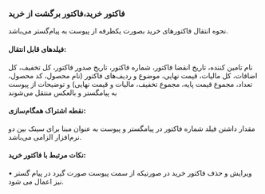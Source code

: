 ### فاکتور خرید،فاکتور برگشت از خرید

نحوه انتقال فاکتورهای خرید بصورت یکطرفه از پیوست به پیام‌گستر می‌باشد.

#### فیلدهای قابل انتقال: 

نام تامین کننده، تاریخ انقضا فاکتور، شماره فاکتور، تاریخ صدور فاکتور، کل تخفیف، کل اضافات، کل مالیات، قیمت نهایی، موضوع و ردیف‌های فاکتور (نام محصول، کد محصول، تعداد، مجموع قیمت پایه، مجموع تخفیف، مالیات و قیمت نهایی) و توضیحات از پیوست به پیامگستر و بالعکس منتقل می‌شوند

#### نقطه اشتراک همگام‌سازی:

مقدار داشتن فیلد شماره فاکتور در پیامگستر و پیوست به عنوان مبنا برای سینک بین دو نرم‌افزار الزامی می‌باشد.

#### نکات مرتبط با فاکتور خرید:

•	ویرایش و حذف فاکتور خرید در صورتیکه از سمت پیوست صورت گیرد در پیام گستر نیز اعمال می شود.
